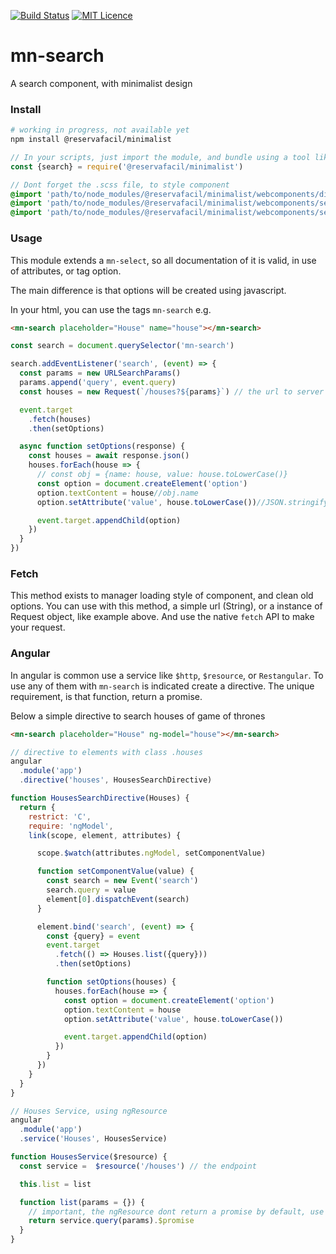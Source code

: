[![Build Status](https://travis-ci.org/reserva-facil/minimalist.svg?branch=master)](https://travis-ci.org/reserva-facil/minimalist)
[![MIT Licence](https://badges.frapsoft.com/os/mit/mit.svg?v=103)](https://opensource.org/licenses/mit-license.php)

# mn-search

A search component, with minimalist design

### Install

```sh
# working in progress, not available yet
npm install @reservafacil/minimalist
```

```js
// In your scripts, just import the module, and bundle using a tool like webpack, or browserify
const {search} = require('@reservafacil/minimalist')
```


```sass
// Dont forget the .scss file, to style component
@import 'path/to/node_modules/@reservafacil/minimalist/webcomponents/dialog-sheet/dialog-sheet.scss';
@import 'path/to/node_modules/@reservafacil/minimalist/webcomponents/select/select.scss';
@import 'path/to/node_modules/@reservafacil/minimalist/webcomponents/search/search.scss';
```


### Usage

This module extends a `mn-select`, so all documentation of it is valid, in use of attributes, or tag option.

The main difference is that options will be created using javascript.

In your html, you can use the tags `mn-search` e.g.

```html
<mn-search placeholder="House" name="house"></mn-search> 
```

```js
const search = document.querySelector('mn-search')

search.addEventListener('search', (event) => {
  const params = new URLSearchParams()
  params.append('query', event.query)
  const houses = new Request(`/houses?${params}`) // the url to server our options

  event.target
    .fetch(houses)
    .then(setOptions)

  async function setOptions(response) {
    const houses = await response.json()
    houses.forEach(house => {
      // const obj = {name: house, value: house.toLowerCase()}
      const option = document.createElement('option')
      option.textContent = house//obj.name
      option.setAttribute('value', house.toLowerCase())//JSON.stringify(obj))

      event.target.appendChild(option)
    })
  }
})
```


### Fetch

This method exists to manager loading style of component, and clean old options. You can use with this method, a simple url (String), or a instance of Request object, like example above. And use the native `fetch` API to make your request.


### Angular

In angular is common use a service like `$http`, `$resource`, or `Restangular`. To use any of them with `mn-search` is indicated create a directive. The unique requirement, is that function, return a promise.

Below a simple directive to search houses of game of thrones

```html
<mn-search placeholder="House" ng-model="house"></mn-search>
```

```js
// directive to elements with class .houses
angular
  .module('app')
  .directive('houses', HousesSearchDirective)

function HousesSearchDirective(Houses) {
  return {
    restrict: 'C',
    require: 'ngModel',
    link(scope, element, attributes) {

      scope.$watch(attributes.ngModel, setComponentValue)

      function setComponentValue(value) {
        const search = new Event('search')
        search.query = value
        element[0].dispatchEvent(search)
      }

      element.bind('search', (event) => {
        const {query} = event
        event.target
          .fetch(() => Houses.list({query}))
          .then(setOptions)

        function setOptions(houses) {
          houses.forEach(house => {
            const option = document.createElement('option')
            option.textContent = house
            option.setAttribute('value', house.toLowerCase())

            event.target.appendChild(option)
          })
        }
      })
    }
  }
}
``` 

```js
// Houses Service, using ngResource
angular
  .module('app')
  .service('Houses', HousesService)

function HousesService($resource) {
  const service =  $resource('/houses') // the endpoint

  this.list = list

  function list(params = {}) {
    // important, the ngResource dont return a promise by default, use the .$promise to made this
    return service.query(params).$promise 
  }
}
```
